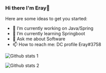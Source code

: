 ### Hi there I'm Eray👋


Here are some ideas to get you started:

- 🔭 I’m currently working on Java/Spring
- 🌱 I’m currently learning Springboot
- 💬 Ask me about Software
- 📫 How to reach me: DC profile Eray#3758 

![Github stats 1](https://github-readme-stats.vercel.app/api?username=kullanıcıadınız&show_icons=true&theme=gradient) 

![Github stats 2](https://github-readme-stats.vercel.app/api?username=kullanıcıadınız&show_icons=true&theme=radical)
